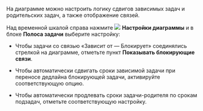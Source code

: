 На диаграмме можно настроить логику сдвигов зависимых задач и родительских задач, а также отображение связей.

Над временной шкалой справа нажмите ![](../../_assets/tracker/svg/gantt-settings-button.svg)&nbsp;**Настройки диаграммы** и в блоке **Полоса задачи** выберите настройку:

* Чтобы задачи со связью «Зависит от — Блокирует» соединялись стрелкой на диаграмме, отметьте пункт **Показывать блокирующие связи**. 

* Чтобы автоматически сдвигать сроки зависимой задачи при переносе дедлайна блокирующей задачи, активируйте соответствующую опцию.

* Чтобы автоматически продлевать сроки задачи-родителя по срокам подзадач, отметьте соответствующую настройку.
